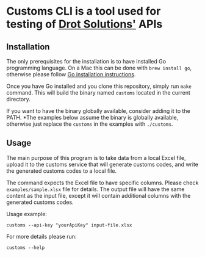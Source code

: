 # Customs CLI is a tool used for testing of [Drot Solutions'](https://drotsolutions.com/api/v1/docs/index.html) APIs

## Installation

The only prerequisites for the installation is to have installed Go programming language.
On a Mac this can be done with `brew install go`, otherwise please follow [Go installation instructions](https://go.dev/doc/install).

Once you have Go installed and you clone this repository, simply run `make` command.
This will build the binary named `customs` located in the current directory.

If you want to have the binary globally available, consider adding it to the PATH.
*The examples below assume the binary is globally available, otherwise just replace the `customs` in the examples with `./customs`.

## Usage

The main purpose of this program is to take data from a local Excel file, upload it to the customs service that will generate customs codes,
and write the generated customs codes to a local file.

The command expects the Excel file to have specific columns. Please check `examples/sample.xlsx` file for details.
The output file will have the same content as the input file, except it will contain additional columns with the generated customs codes.

Usage example:
```
customs --api-key "yourApiKey" input-file.xlsx
```

For more details please run:
```
customs --help
```
